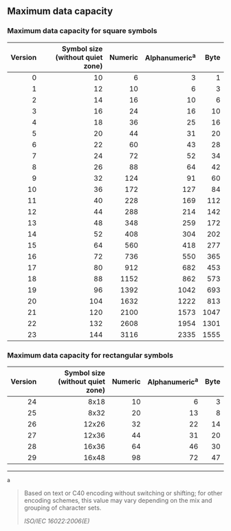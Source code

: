 ## Maximum data capacity

### Maximum data capacity for square symbols

| Version | Symbol size (without quiet zone) | Numeric | Alphanumeric<sup>a</sup> | Byte |
| --: | --: | --: | --: | --: |
| 0 | 10 | 6 | 3 | 1 |
| 1 | 12 | 10 | 6 | 3 |
| 2 | 14 | 16 | 10 | 6 |
| 3 | 16 | 24 | 16 | 10 |
| 4 | 18 | 36 | 25 | 16 |
| 5 | 20 | 44 | 31 | 20 |
| 6 | 22 | 60 | 43 | 28 |
| 7 | 24 | 72 | 52 | 34 |
| 8 | 26 | 88 | 64 | 42 |
| 9 | 32 | 124 | 91 | 60 |
| 10 | 36 | 172 | 127 | 84 |
| 11 | 40 | 228 | 169 | 112 |
| 12 | 44 | 288 | 214 | 142 |
| 13 | 48 | 348 | 259 | 172 |
| 14 | 52 | 408 | 304 | 202 |
| 15 | 64 | 560 | 418 | 277 |
| 16 | 72 | 736 | 550 | 365 |
| 17 | 80 | 912 | 682 | 453 |
| 18 | 88 | 1152 | 862 | 573 |
| 19 | 96 | 1392 | 1042 | 693 |
| 20 | 104 | 1632 | 1222 | 813 |
| 21 | 120 | 2100 | 1573 | 1047 |
| 22 | 132 | 2608 | 1954 | 1301 |
| 23 | 144 | 3116 | 2335 | 1555 |

### Maximum data capacity for rectangular symbols

| Version | Symbol size (without quiet zone) | Numeric | Alphanumeric<sup>a</sup> | Byte |
| --: | --: | --: | --: | --: |
| 24 | 8x18 | 10 | 6 | 3 |
| 25 | 8x32 | 20 | 13 | 8 |
| 26 | 12x26 | 32 | 22 | 14 |
| 27 | 12x36 | 44 | 31 | 20 |
| 28 | 16x36 | 64 | 46 | 30 |
| 29 | 16x48 | 98 | 72 | 47 |

---

<sup>a</sup>
> Based on text or C40 encoding without switching or  shifting; for other encoding schemes, this value may vary depending on the mix and grouping of character sets.
>
> <cite>ISO/IEC 16022:2006(E)</cite>